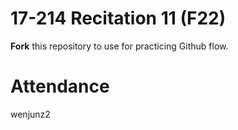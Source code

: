 # 17-214 Recitation 11 (F22)
**Fork** this repository to use for practicing Github flow.

# Attendance
wenjunz2
